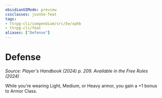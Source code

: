 ```yaml
---
obsidianUIMode: preview
cssclasses: json5e-feat
tags:
- ttrpg-cli/compendium/src/5e/xphb
- ttrpg-cli/feat
aliases: ["Defense"]
---
```

# Defense
*Source: Player's Handbook (2024) p. 209. Available in the Free Rules (2024)*  

While you're wearing Light, Medium, or Heavy armor, you gain a +1 bonus to Armor Class.